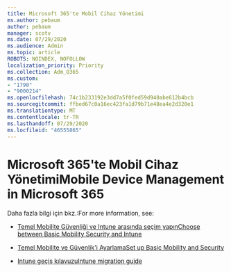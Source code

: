 ```yaml
---
title: Microsoft 365'te Mobil Cihaz Yönetimi
ms.author: pebaum
author: pebaum
manager: scotv
ms.date: 07/29/2020
ms.audience: Admin
ms.topic: article
ROBOTS: NOINDEX, NOFOLLOW
localization_priority: Priority
ms.collection: Adm_O365
ms.custom:
- "1790"
- "9000214"
ms.openlocfilehash: 74c1b233192e3dd7a5f0fed59d940abe612b4bcb
ms.sourcegitcommit: ffbed67c0a16ec423fa1d79b71e48ea4e2d320e1
ms.translationtype: MT
ms.contentlocale: tr-TR
ms.lasthandoff: 07/29/2020
ms.locfileid: "46555865"
---
```

# <a name="mobile-device-management-in-microsoft-365"></a><span data-ttu-id="fd8ab-102">Microsoft 365'te Mobil Cihaz Yönetimi</span><span class="sxs-lookup"><span data-stu-id="fd8ab-102">Mobile Device Management in Microsoft 365</span></span>

<span data-ttu-id="fd8ab-103">Daha fazla bilgi için bkz.:</span><span class="sxs-lookup"><span data-stu-id="fd8ab-103">For more information, see:</span></span> 

- [<span data-ttu-id="fd8ab-104">Temel Mobilite Güvenliği ve Intune arasında seçim yapın</span><span class="sxs-lookup"><span data-stu-id="fd8ab-104">Choose between Basic Mobility Security and Intune</span></span>](https://docs.microsoft.com/office365/securitycompliance/choose-between-mdm-and-intune)

- [<span data-ttu-id="fd8ab-105">Temel Mobilite ve Güvenlik'i Ayarlama</span><span class="sxs-lookup"><span data-stu-id="fd8ab-105">Set up Basic Mobility and Security</span></span>](https://support.office.com/article/Set-up-Mobile-Device-Management-MDM-in-Office-365-dd892318-bc44-4eb1-af00-9db5430be3cd)

- [<span data-ttu-id="fd8ab-106">Intune geçiş kılavuzu</span><span class="sxs-lookup"><span data-stu-id="fd8ab-106">Intune migration guide</span></span>](https://docs.microsoft.com/intune/migration-guide)